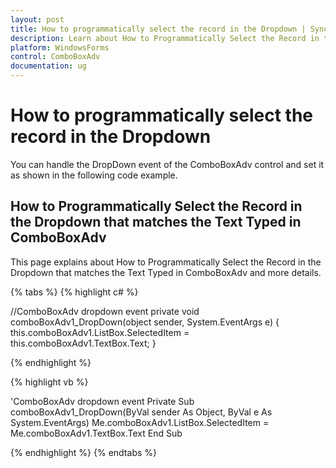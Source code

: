 ```yaml
---
layout: post
title: How to programmatically select the record in the Dropdown | Syncfusion
description: Learn about How to Programmatically Select the Record in the Dropdown that Matches the Text Typed in Comboboxadv support in Windows Forms ComboBoxAdv and more.
platform: WindowsForms
control: ComboBoxAdv
documentation: ug
---
```

# How to programmatically select the record in the Dropdown

You can handle the DropDown event of the ComboBoxAdv control and set it as shown in the following code example.

## How to Programmatically Select the Record in the Dropdown that matches the Text Typed in ComboBoxAdv

This page explains about How to Programmatically Select the Record in the Dropdown that matches the Text Typed in ComboBoxAdv and more details.

{% tabs %}
{% highlight c# %}

//ComboBoxAdv dropdown event
private void comboBoxAdv1_DropDown(object sender, System.EventArgs e)
{
    this.comboBoxAdv1.ListBox.SelectedItem = this.comboBoxAdv1.TextBox.Text;
}

{% endhighlight %}

{% highlight vb %}

'ComboBoxAdv dropdown event
Private Sub comboBoxAdv1_DropDown(ByVal sender As Object, ByVal e As System.EventArgs)
    Me.comboBoxAdv1.ListBox.SelectedItem = Me.comboBoxAdv1.TextBox.Text
End Sub

{% endhighlight %}
{% endtabs %}


